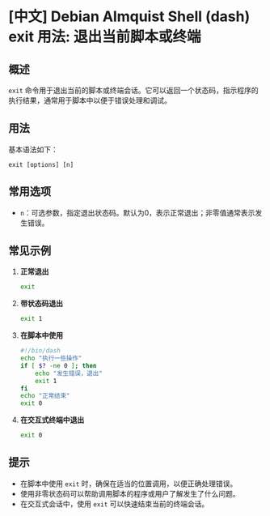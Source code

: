 # [中文] Debian Almquist Shell (dash) exit 用法: 退出当前脚本或终端

## 概述
`exit` 命令用于退出当前的脚本或终端会话。它可以返回一个状态码，指示程序的执行结果，通常用于脚本中以便于错误处理和调试。

## 用法
基本语法如下：
```
exit [options] [n]
```

## 常用选项
- `n`：可选参数，指定退出状态码。默认为0，表示正常退出；非零值通常表示发生错误。

## 常见示例
1. **正常退出**
   ```sh
   exit
   ```

2. **带状态码退出**
   ```sh
   exit 1
   ```

3. **在脚本中使用**
   ```sh
   #!/bin/dash
   echo "执行一些操作"
   if [ $? -ne 0 ]; then
       echo "发生错误，退出"
       exit 1
   fi
   echo "正常结束"
   exit 0
   ```

4. **在交互式终端中退出**
   ```sh
   exit 0
   ```

## 提示
- 在脚本中使用 `exit` 时，确保在适当的位置调用，以便正确处理错误。
- 使用非零状态码可以帮助调用脚本的程序或用户了解发生了什么问题。
- 在交互式会话中，使用 `exit` 可以快速结束当前的终端会话。